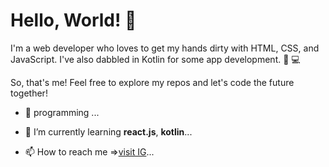 # Hello, World! 👋
I'm a web developer who loves to get my hands dirty with HTML, CSS, and JavaScript. I've also dabbled in Kotlin for some app development. 🚀 💻

So, that's me! Feel free to explore my repos and let's code the future together!
- 👀  programming ...
- 🌱 I’m currently learning <b>react.js</b>, <b>kotlin</b>...

- 📫 How to reach me =><a href="https://www.instagram.com/aka_director" target="_blank">visit IG</a>...


<!---
akasaam/akasaam is a ✨ special ✨ repository because its `README.md` (this file) appears on your GitHub profile.
You can click the Preview link to take a look at your changes.
--->
